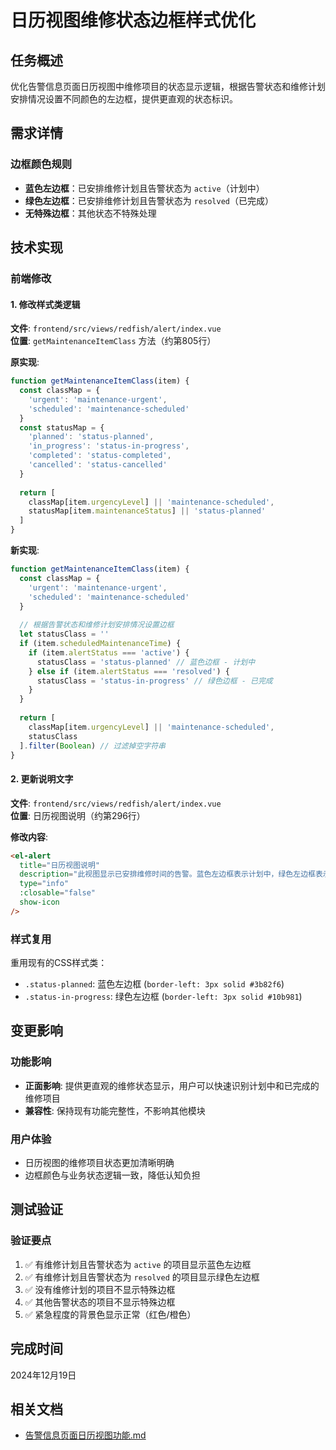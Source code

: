 # 日历视图维修状态边框样式优化

## 任务概述
优化告警信息页面日历视图中维修项目的状态显示逻辑，根据告警状态和维修计划安排情况设置不同颜色的左边框，提供更直观的状态标识。

## 需求详情

### 边框颜色规则
- **蓝色左边框**：已安排维修计划且告警状态为 `active`（计划中）
- **绿色左边框**：已安排维修计划且告警状态为 `resolved`（已完成）
- **无特殊边框**：其他状态不特殊处理

## 技术实现

### 前端修改

#### 1. 修改样式类逻辑
**文件**: `frontend/src/views/redfish/alert/index.vue`  
**位置**: `getMaintenanceItemClass` 方法（约第805行）

**原实现**:
```javascript
function getMaintenanceItemClass(item) {
  const classMap = {
    'urgent': 'maintenance-urgent',
    'scheduled': 'maintenance-scheduled'
  }
  const statusMap = {
    'planned': 'status-planned',
    'in_progress': 'status-in-progress',
    'completed': 'status-completed',
    'cancelled': 'status-cancelled'
  }
  
  return [
    classMap[item.urgencyLevel] || 'maintenance-scheduled',
    statusMap[item.maintenanceStatus] || 'status-planned'
  ]
}
```

**新实现**:
```javascript
function getMaintenanceItemClass(item) {
  const classMap = {
    'urgent': 'maintenance-urgent',
    'scheduled': 'maintenance-scheduled'
  }
  
  // 根据告警状态和维修计划安排情况设置边框
  let statusClass = ''
  if (item.scheduledMaintenanceTime) {
    if (item.alertStatus === 'active') {
      statusClass = 'status-planned' // 蓝色边框 - 计划中
    } else if (item.alertStatus === 'resolved') {
      statusClass = 'status-in-progress' // 绿色边框 - 已完成
    }
  }
  
  return [
    classMap[item.urgencyLevel] || 'maintenance-scheduled',
    statusClass
  ].filter(Boolean) // 过滤掉空字符串
}
```

#### 2. 更新说明文字
**文件**: `frontend/src/views/redfish/alert/index.vue`  
**位置**: 日历视图说明（约第296行）

**修改内容**:
```html
<el-alert
  title="日历视图说明"
  description="此视图显示已安排维修时间的告警。蓝色左边框表示计划中，绿色左边框表示已完成。点击维修项目可查看详细信息。红色表示紧急告警，橙色表示择期告警。"
  type="info"
  :closable="false"
  show-icon
/>
```

### 样式复用

重用现有的CSS样式类：
- `.status-planned`: 蓝色左边框 (`border-left: 3px solid #3b82f6`)
- `.status-in-progress`: 绿色左边框 (`border-left: 3px solid #10b981`)

## 变更影响

### 功能影响
- **正面影响**: 提供更直观的维修状态显示，用户可以快速识别计划中和已完成的维修项目
- **兼容性**: 保持现有功能完整性，不影响其他模块

### 用户体验
- 日历视图的维修项目状态更加清晰明确
- 边框颜色与业务状态逻辑一致，降低认知负担

## 测试验证

### 验证要点
1. ✅ 有维修计划且告警状态为 `active` 的项目显示蓝色左边框
2. ✅ 有维修计划且告警状态为 `resolved` 的项目显示绿色左边框  
3. ✅ 没有维修计划的项目不显示特殊边框
4. ✅ 其他告警状态的项目不显示特殊边框
5. ✅ 紧急程度的背景色显示正常（红色/橙色）

## 完成时间
2024年12月19日

## 相关文档
- [告警信息页面日历视图功能.md](./告警信息页面日历视图功能.md) 